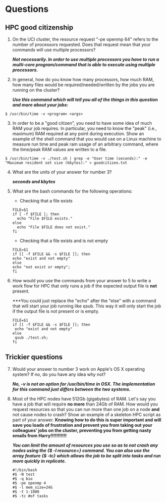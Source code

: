 # Questions

## HPC good citizenship

1. On the UCI cluster, the resource request "-pe openmp 64" refers to the number of processors requested.  Does that
   request mean that your commands will use multiple processors?
   
   ***Not necessarily. In order to use multiple processors you have to run a multi-core program/command that is able to execute using multiple processors.***
   
2. In general, how do you know how many processors, how much RAM, how many files would be required/needed/written by the
   jobs you are running on the cluster?
   
   ***Use this command which will tell you all of the things in this question and more about your jobs:***
   
  ```
  $ /usr/bin/time -v <program> <args>
  ```   
   
3. In order to be a "good citizen", you need to have some idea of much RAM your job requires.  In particular, you need
   to know the "peak" (i.e., maximum) RAM required at any point during execution.  Show an example of the shell command
   that you would use on a Linux machine to measure run time and peak ram usage of an arbitrary command, where the time/peak RAM values are written to a file.
   
  ```
  $ /usr/bin/time -v ./test.sh | grep -e "User time (seconds):" -e "Maximum resident set size (kbytes):" > goodcitizen.txt
  ```
   
4. What are the units of your answer for number 3?

   ***seconds and kbytes*** 
   
5. What are the bash commands for the following operations:

   * Checking that a file exists
    ```
   FILE=$1     
   if [ -f $FILE ]; then
      echo "File $FILE exists."
   else
      echo "File $FILE does not exist."
   fi
   ```  
   * Checking that a file exists and is not empty
    
    ``` 
   FILE=$1
   if [[ -f $FILE && -s $FILE ]]; then 
    echo "exist and not empty"
   else 
    echo "not exist or empty"; 
   fi
    
    ```
    

6. How would you use the commands from your answer to 5 to write a work flow for HPC that only runs a job if the
   expected output file is **not** present.
   
   ***You could just replace the "echo" after the "else" with a command that will start your job running like qsub. This way it will only start the job if the output file is not present or is empty.
   
   ```
   FILE=$1
   if [[ -f $FILE && -s $FILE ]]; then 
    echo "exist and not empty"
   else 
    qsub ./test.sh; 
   fi 
   ```

## Trickier questions

7. Would your answer to number 3 work on Apple's OS X operating system?  If no, do you have any idea why not? 

   ***No, -v is not an option for /usr/bin/time in OSX. The implementation for this command just differs between the two systems.***

8. Most of the HPC nodes have 512Gb (gigabytes) of RAM. Let's say you have a job that will require **no more** than 24Gb
   of RAM.  How would you request resources so that you can run more than one job on a node **and** not cause nodes to
   crash?  Show an example of a skeleton HPC script as part of your answer.  **Knowing how to do this is super important
   and will save you loads of frustration and prevent you from taking out your colleagues' jobs on the cluster,
   preventing you from getting nasty emails from Harry!!!!!!!!!!!**
   
   ***You can limit the amount of resources you use so as to not crash any nodes using the {$ -l resource=} command. You can also use the array feature {$ -tc} which allows the job to be split into tasks and run more quickly in replicate.***
   
   ```
   #!/bin/bash
   #$ -N test
   #$ -q bio
   #$ -pe openmp 4
   #$ -l mem_size=24G
   #$ -t 1-1000
   #$ -tc #of tasks
```
